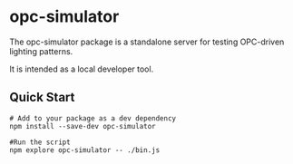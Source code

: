 # opc-simulator

The opc-simulator package is a standalone server for testing OPC-driven lighting patterns. 

It is intended as a local developer tool.

## Quick Start

```
# Add to your package as a dev dependency
npm install --save-dev opc-simulator

#Run the script
npm explore opc-simulator -- ./bin.js
```
